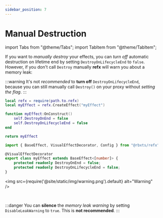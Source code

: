 ```yaml
---
sidebar_position: 7
---
```


# Manual Destruction

import Tabs from "@theme/Tabs";
import TabItem from "@theme/TabItem";

If you want to *manually destroy* your effects, you can *turn off* automatic destruction on lifetime end by setting `DestroyOnLifecycleEnd` to `false`.
However, if you don't call `Destroy` manually **refx** will warn you about a memory leak:

:::warning
It's not *recommended* to **turn off** `DestroyOnLifecycleEnd`, because you can still manually call `Destroy()` on your proxy without *setting the flag*.
:::

<Tabs groupId="languages">
<TabItem value="Luau">

```lua title="myEffect.lua" showLineNumbers
local refx = require(path.to.refx)
local myEffect = refx.CreateEffect("myEffect")

function myEffect:OnConstruct()
    self.DestroyOnEnd = false
    self.DestroyOnLifecycleEnd = false
end

return myEffect
```

</TabItem>
<TabItem value="TypeScript" default>

```ts title="myEffect.ts" showLineNumbers
import { BaseEffect, VisualEffectDecorator, Config } from "@rbxts/refx";

@VisualEffectDecorator
export class myEffect extends BaseEffect<[number]> {
    protected readonly DestroyOnEnd = false;
    protected readonly DestroyOnLifecycleEnd = false;
}
```

</TabItem>
</Tabs>

<img
  src={require('@site/static/img/warning.png').default}
  alt="Warning"
/>
 
‎ 

:::danger
You can **silence** the *memory leak warning* by setting `DisableLeakWarning` to `true`. This is **not recommended**.
:::
